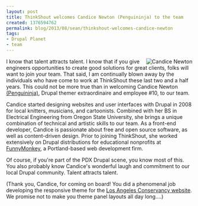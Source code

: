 ```yaml
---
layout: post
title: ThinkShout welcomes Candice Newton (Penguininja) to the team
created: 1376594762
permalink: blog/2013/08/sean/thinkshout-welcomes-candice-newton
tags:
- Drupal Planet
- team
---
```

<p><img src="http://thinkshout.com/sites/default/files/styles/team/public/Candice_Headshot.JPG?itok=Oy7B7SsZ" alt="Candice Newton" style="float: right; margin-left: 15px;" /> I know that talent attracts talent. I know that if you give engineers opportunities to create good solutions for great clients, folks will want to join your team. That said, I am continually blown away by the individuals who have come to work at ThinkShout these last two and a half years. This could not be more true than in welcoming Candice Newton <a href="https://drupal.org/user/425918">(Penguininja)</a>, Drupal themer extraordinaire and employee #10, to our team.</p>

<p>Candice started designing websites and user interfaces with Drupal in 2008 for local knitters, musicians, and cartoonists. Combined with her BS in Electrical Engineering from Oregon State University, she brings a unique combination of technical and artistic skills to our team. As a front-end developer, Candice is passionate about free and open source software, as well as content-driven design. Prior to joining ThinkShout, she worked extensively on Drupal distributions for educational nonprofits at <a href="http://funnymonkey.com/">FunnyMonkey</a>, a Portland-based web development firm.</p>

<p>Of course, if you're part of the PDX Drupal scene, you know most of this. You also probably know Candice's wonderful laugh and commitment to our local Drupal community. Talent attracts talent.</p>

<p>(Thank you, Candice, for coming on board! You did a phenomenal job developing the responsive theme for the <a href="http://thinkshout.com/portfolio/los-angeles-conservancy">Los Angeles Conservancy website</a>. We promise not to make you theme panel layouts all day long....)</p>
